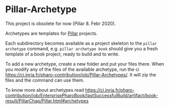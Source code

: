 # Pillar-Archetype

This project is obsolete for now (Pillar 8. Febr 2020). 

Archetypes are templates for [Pillar](https://github.com/pillar-markup/pillar) projects.

Each subdirectory becomes available as a project skeleton to the `pillar archetype` command, e.g. `pillar archetype book` should give you a fresh template of a book project, ready to build and to write.

To add a new archetype, create a new folder and put your files there. 
When you modify any of the files of the available archetype, run the ci https://ci.inria.fr/pharo-contribution/job/Pillar-Archetypes/.
It will zip the files and the command can use them. 

To know more about archetypes read
https://ci.inria.fr/pharo-contribution/job/EnterprisePharoBook/lastSuccessfulBuild/artifact/book-result/PillarChap/Pillar.html#archetypes
